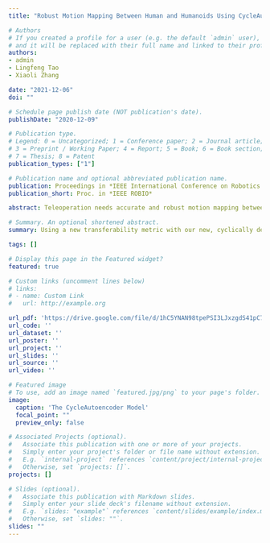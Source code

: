 ```yaml
---
title: "Robust Motion Mapping Between Human and Humanoids Using CycleAutoencoder"

# Authors
# If you created a profile for a user (e.g. the default `admin` user), write the username (folder name) here 
# and it will be replaced with their full name and linked to their profile.
authors:
- admin
- Lingfeng Tao
- Xiaoli Zhang

date: "2021-12-06"
doi: ""

# Schedule page publish date (NOT publication's date).
publishDate: "2020-12-09"

# Publication type.
# Legend: 0 = Uncategorized; 1 = Conference paper; 2 = Journal article;
# 3 = Preprint / Working Paper; 4 = Report; 5 = Book; 6 = Book section;
# 7 = Thesis; 8 = Patent
publication_types: ["1"]

# Publication name and optional abbreviated publication name.
publication: Proceedings in *IEEE International Conference on Robotics and Biomimetics*
publication_short: Proc. in *IEEE ROBIO*

abstract: Teleoperation needs accurate and robust motion mapping between human and humanoid motion to generate intuitive robot control with human-like motion. Data-driven methods are often deployed as it can result in intuitive, real time motion mapping. When using these methods, the common focus is on the accuracy of the motion mapping model. However, effort needs to be put into making the mapping model robust in face of noisy or incomplete dataset. In other words, the model needs to learn the generalizable mapping rules, not just be accurate in predicting the training data. To create a robust and accurate model for motion mapping, we developed the novel CycleAutoencoder method. This method simultaneously trains two autoencoders using traditional losses, mixed losses, and cycle losses. These losses allow the autoencoders to reconstruct the motion mutually between humans and humanoids. This allows the method to learn the mapping with improved accuracy and robustness compared to training a traditional autoencoder. The results of human subject involved experiments demonstrated that the CycleAutoencoder method can achieve both accuracy and robustness for the mapping compared with other autoencoder-based mapping methods.

# Summary. An optional shortened abstract.
summary: Using a new transferability metric with our new, cyclically designed autoencoder, we developed a framework for producing more robust motion mapping for intuitive robot teleoperation.

tags: []

# Display this page in the Featured widget?
featured: true

# Custom links (uncomment lines below)
# links:
# - name: Custom Link
#   url: http://example.org

url_pdf: 'https://drive.google.com/file/d/1hC5YNAN98tpePSI3LJxzgdS41pC7x1oA/view?usp=sharing'
url_code: ''
url_dataset: ''
url_poster: ''
url_project: ''
url_slides: ''
url_source: ''
url_video: ''

# Featured image
# To use, add an image named `featured.jpg/png` to your page's folder. 
image:
  caption: 'The CycleAutoencoder Model' 
  focal_point: ""
  preview_only: false

# Associated Projects (optional).
#   Associate this publication with one or more of your projects.
#   Simply enter your project's folder or file name without extension.
#   E.g. `internal-project` references `content/project/internal-project/index.md`.
#   Otherwise, set `projects: []`.
projects: []

# Slides (optional).
#   Associate this publication with Markdown slides.
#   Simply enter your slide deck's filename without extension.
#   E.g. `slides: "example"` references `content/slides/example/index.md`.
#   Otherwise, set `slides: ""`.
slides: ""
---
```


